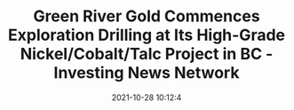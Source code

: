 ---
"title": "Green River Gold Commences Exploration Drilling at Its High-Grade Nickel/Cobalt/Talc Project in BC - Investing News Network"
"date": "2021-10-28 10:12:4"
"feed_name": "GOOGLENEWSDRILLING"
"feed_website": "https://news.google.com/search?q=drilling%2Bincident&hl=en-US&gl=US&ceid=US:en"
"feed_rss": "https://news.google.com/rss/search?q=drilling%2Bincident&hl=en-US&gl=US&ceid=US:en"
"link": "https://investingnews.com/news/gold-investing/green-river-gold-commences-exploration-drilling-at-its-high-grade-nickelcobalttalc-project-in-bc/"
"source": "{'href': 'https://investingnews.com', 'title': 'Investing News Network'}"
"file": "_posts/2021-1-1-63171df0df6babe27fdbe82ef6165c030345abdc.md"
"accident": "0"
"drilling": "0"
"dead": "0"
"injured": "0"
"arrested": "0"
"place": "unknown place"
"where": "unknown site"
"causes": "unknown"
"place_uri": "unknown place"
---